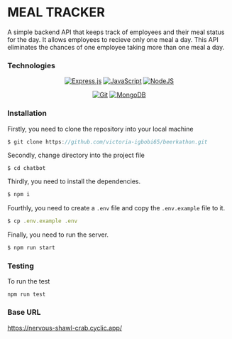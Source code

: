 # MEAL TRACKER

A simple backend API that keeps track of employees and their meal status for the day. It allows employees to recieve only one meal a day. This API eliminates the chances of one employee taking more than one meal a day.

### Technologies

<div align="center">

  <a href="">![Express.js](https://img.shields.io/badge/express.js-%23404d59.svg?style=for-the-badge&logo=express&logoColor=%2361DAFB)</a>
  <a href="">![JavaScript](https://img.shields.io/badge/javascript-%23323330.svg?style=for-the-badge&logo=javascript&logoColor=%23F7DF1E)</a>
  <a href="">![NodeJS](https://img.shields.io/badge/node.js-6DA55F?style=for-the-badge&logo=node.js&logoColor=white)</a>
  
  
</div>
<div align="center">

  <a href="">![Git](https://img.shields.io/badge/git-%23F05033.svg?style=for-the-badge&logo=git&logoColor=white)</a>
  <a href="">![MongoDB](https://img.shields.io/badge/MongoDB-%234ea94b.svg?style=for-the-badge&logo=mongodb&logoColor=white)</a>

</div>

### Installation
 
Firstly, you need to clone the repository into your local machine
```javascript
$ git clone https://github.com/victoria-igbobi65/beerkathon.git
```
Secondly, change directory into the project file
```
$ cd chatbot 
```
Thirdly, you need to install the dependencies.
```javascript
$ npm i 
``` 
Fourthly, you need to create a `.env` file and copy the `.env.example` file to it.
```javascript
$ cp .env.example .env 
```
Finally, you need to run the server.
```java
$ npm run start
```

### Testing
To run the test
```
npm run test
```

### Base URL
https://nervous-shawl-crab.cyclic.app/



